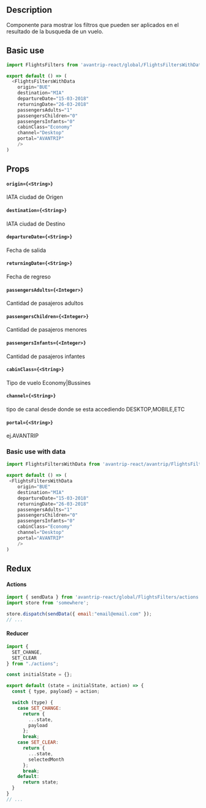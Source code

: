 ## Description
Componente para mostrar los filtros que pueden ser aplicados en el resultado de la busqueda de un vuelo.

## Basic use

```javascript
import FlightsFilters from 'avantrip-react/global/FlightsFiltersWithData';

export default () => (
  <FlightsFiltersWithData
    origin="BUE"
    destination="MIA"
    departureDate="15-03-2018"
    returningDate="26-03-2018"
    passengersAdults="1"
    passengersChildren="0"
    passengersInfants="0"
    cabinClass="Economy"
    channel="Desktop"
    portal="AVANTRIP"
    />
)
```
## Props

#### `origin={<String>}`
IATA ciudad de Origen

#### `destination={<String>}`
IATA ciudad de Destino

#### `departureDate={<String>}`
Fecha de salida

#### `returningDate={<String>}`
Fecha de regreso

#### `passengersAdults={<Integer>}`
Cantidad de pasajeros adultos

#### `passengersChildren={<Integer>}`
Cantidad de pasajeros menores

#### `passengersInfants={<Integer>}`
Cantidad de pasajeros infantes

#### `cabinClass={<String>}`
Tipo de vuelo Economy|Bussines

#### `channel={<String>}`
tipo de canal desde donde se esta accediendo DESKTOP,MOBILE,ETC

#### `portal={<String>}`
ej.AVANTRIP

### Basic use with data

```javascript
import FlightsFiltersWithData from 'avantrip-react/avantrip/FlightsFiltersWithData';

export default () => (
 <FlightsFiltersWithData
    origin="BUE"
    destination="MIA"
    departureDate="15-03-2018"
    returningDate="26-03-2018"
    passengersAdults="1"
    passengersChildren="0"
    passengersInfants="0"
    cabinClass="Economy"
    channel="Desktop"
    portal="AVANTRIP"
    />
)
```
## Redux

#### Actions
```javascript
import { sendData } from 'avantrip-react/global/FlightsFilters/actions';
import store from 'somewhere';

store.dispatch(sendData({ email:"email@email.com" });
// ...
```
#### Reducer
```javascript
import {
  SET_CHANGE,
  SET_CLEAR
} from "./actions";

const initialState = {};

export default (state = initialState, action) => {
  const { type, payload} = action;

  switch (type) {
    case SET_CHANGE:
      return {
        ...state,
        payload
      };
      break;
    case SET_CLEAR:
      return {
        ...state,
        selectedMonth
      };
      break;
    default:
      return state;
  }
}
// ...
```
